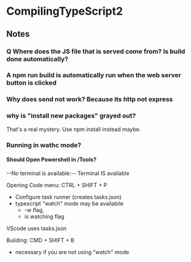# CompilingTypeScript2

## Notes
###  Q Where does the JS file that is served come from? Is build done automatically?
### A npm run build is automatically run when the web server button is clicked

### Why does send not work? Because its http not express

### why is "install new packages" grayed out?
That's a real mystery. Use npm install instead maybe.

### Running in wathc mode?
#### Should Open Powershell in /Tools?
--No terminal is available:--
Terminal IS available

Opening Code menu: CTRL + SHIFT + P
 - Configure task runner (creates tasks.json)
 - typescript "watch" mode may be availabile
    - -w flag,
    - is watching flag

VScode uses tasks.json

Building: CMD + SHIFT + B
  - necessary if you are not using "watch" mode